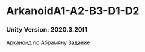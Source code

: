 # ArkanoidA1-A2-B3-D1-D2
### Unity Version: 2020.3.20f1
Арканоид по Абрамяну
[Задание](http://edu.mmcs.sfedu.ru/pluginfile.php/57147/mod_resource/content/1/Unity-Arcanoid2D-2021.pdf)
